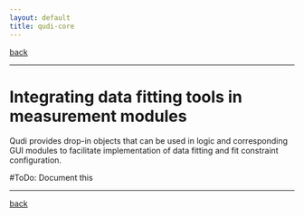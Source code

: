```yaml
---
layout: default
title: qudi-core
---
```


[back](../index.md)

---

# Integrating data fitting tools in measurement modules
Qudi provides drop-in objects that can be used in logic and corresponding GUI modules to facilitate 
implementation of data fitting and fit constraint configuration.

#ToDo: Document this

---

[back](../index.md)
